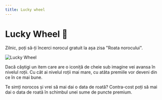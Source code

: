 ```yaml
---
title: Lucky wheel
---
```


# Lucky Wheel 🛞
Zilnic, poți să-ți încerci norocul gratuit la așa zisa "Roata norocului".

![Lucky Wheel](https://i.imgur.com/AgTYHlo.png "Lucky wheel")

Dacă câștigi un item care are o iconiță de cheie sub imagine vei avansa în nivelul roții. Cu cât ai nivelul roții mai mare, cu atâta premiile vor deveni din ce în ce mai bune.

Te simți norocos și vrei să mai dai o data de roată? Contra-cost poți să mai dai o data de roată în schimbul unei sume de puncte premium.
